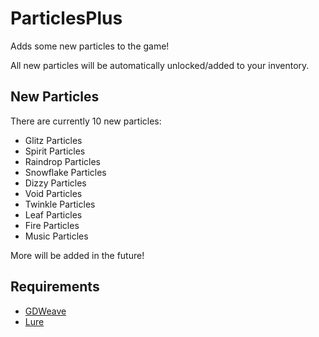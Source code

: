 # ParticlesPlus

Adds some new particles to the game!

All new particles will be automatically unlocked/added to your inventory.

## New Particles

There are currently 10 new particles:
- Glitz Particles
- Spirit Particles
- Raindrop Particles
- Snowflake Particles
- Dizzy Particles
- Void Particles
- Twinkle Particles
- Leaf Particles
- Fire Particles
- Music Particles


More will be added in the future!

## Requirements

- [GDWeave](https://github.com/NotNite/GDWeave/tree/main)
- [Lure](https://github.com/Sulayre/WebfishingLure)

